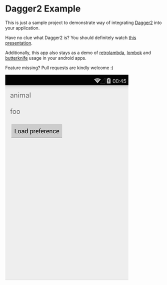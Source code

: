 Dagger2 Example
=====================

This is just a sample project to demonstrate way of integrating [Dagger2](https://github.com/google/dagger) into your application. 

Have no clue what Dagger2 is? You should definitely watch [this presentation](https://www.youtube.com/watch?v=oK_XtfXPkqw).

Additionally, this app also stays as a demo of [retrolambda](https://github.com/orfjackal/retrolambda), [lombok](http://projectlombok.org/) and [butterknife](http://jakewharton.github.io/butterknife/) usage in your android apps.

Feature missing? Pull requests are kindly welcome :)

![app screenshot](screenshot.png)
